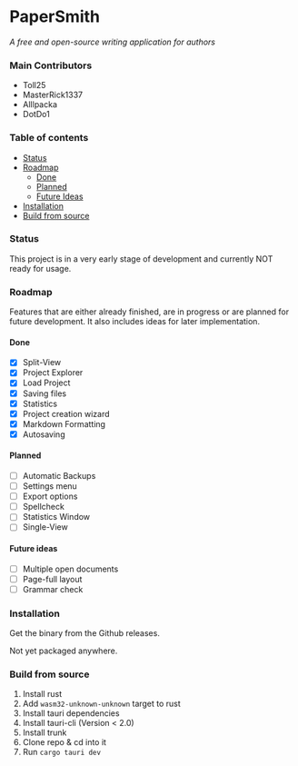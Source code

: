 # PaperSmith

_A free and open-source writing application for authors_

### Main Contributors
- Toll25
- MasterRick1337
- Alllpacka
- DotDo1

### Table of contents

- [Status](#status)
- [Roadmap](#roadmap)
  - [Done](#done)
  - [Planned](#planned)
  - [Future Ideas](#future-ideas)
- [Installation](#installation)
- [Build from source](#build-from-source)

### Status

This project is in a very early stage of development and currently NOT ready for usage.

### Roadmap

Features that are either already finished, are in progress or are planned for future development. It also includes ideas for later implementation.

#### Done

- [x] Split-View
- [x] Project Explorer
- [x] Load Project
- [x] Saving files
- [x] Statistics
- [x] Project creation wizard
- [x] Markdown Formatting
- [x] Autosaving

#### Planned

- [ ] Automatic Backups
- [ ] Settings menu
- [ ] Export options
- [ ] Spellcheck
- [ ] Statistics Window
- [ ] Single-View

#### Future ideas

- [ ] Multiple open documents
- [ ] Page-full layout
- [ ] Grammar check

### Installation

Get the binary from the Github releases.

Not yet packaged anywhere.

### Build from source

1. Install rust
2. Add `wasm32-unknown-unknown` target to rust
3. Install tauri dependencies
4. Install tauri-cli (Version < 2.0)
5. Install trunk
6. Clone repo & cd into it
7. Run `cargo tauri dev`
